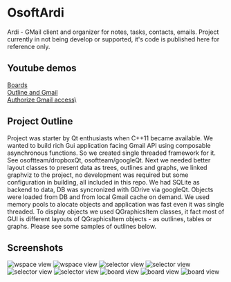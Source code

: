 # OsoftArdi
Ardi - GMail client and organizer for notes, tasks, contacts, emails. Project currently in not being develop or supported, it's code is published here for reference only.

## Youtube demos
[Boards](https://www.youtube.com/watch?v=PBuG7qXHCkc)\
[Outline and Gmail](https://www.youtube.com/watch?v=oBwrf6iCZX8)\
[Authorize Gmail access](https://www.youtube.com/watch?v=yLqbXYmIFag)\


## Project Outline
Project was starter by Qt enthusiasts when C++11 became available. We wanted to build rich Gui application facing Gmail API using composable asynchronous functions. So we created single threaded framework for it. See osoftteam/dropboxQt, osoftteam/googleQt. Next we needed better layout classes to present data as trees, outlines and graphs, we linked graphviz to the project, no development was required but some configuration in building, all included in this repo. We had SQLite as backend to data, DB was syncronized with GDrive via googleQt. Objects were loaded from DB and from local Gmail cache on demand. We used memory pools to alocate objects and application was fast even it was single threaded. To display objects we used QGraphicsItem classes, it fact most of GUI is different layouts of QGraphicsItem objects - as outlines, tables or graphs. Please see some samples of outlines below.

## Screenshots
![wspace view](./images/wspace.jpg)
![wspace view](./images/wspace-1.jpg)
![selector view](./images/selector-misc-1.jpg)
![selector view](./images/selector-misc-3.jpg)
![selector view](./images/selector-misc-4.jpg)
![selector view](./images/selector-misc-5.jpg)
![board view](./images/board-is.jpg)
![board view](./images/board-is-1.jpg)
![board view](./images/board-is-2.jpg)

